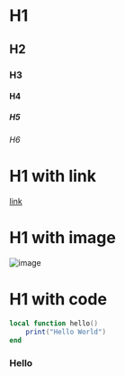 # H1

## H2

### H3

#### H4

##### H5

###### H6

# H1 with link

[link](https://github.com/trantudev/nvim-config)

# H1 with image

![image](https://github.com/trantudev/nvim-config/blob/main/assets/logo.png)

# H1 with code

```lua
local function hello()
	print("Hello World")
end
```

### Hello
